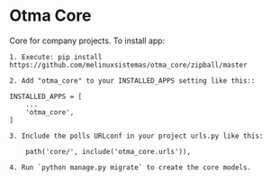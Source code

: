 # Otma Core

Core for company projects. To install app:

	1. Execute: pip install https://github.com/melinuxsistemas/otma_core/zipball/master

	2. Add "otma_core" to your INSTALLED_APPS setting like this::

    INSTALLED_APPS = [
        ...
        'otma_core',
    ]

	3. Include the polls URLconf in your project urls.py like this:

    	path('core/', include('otma_core.urls')),

	4. Run `python manage.py migrate` to create the core models.